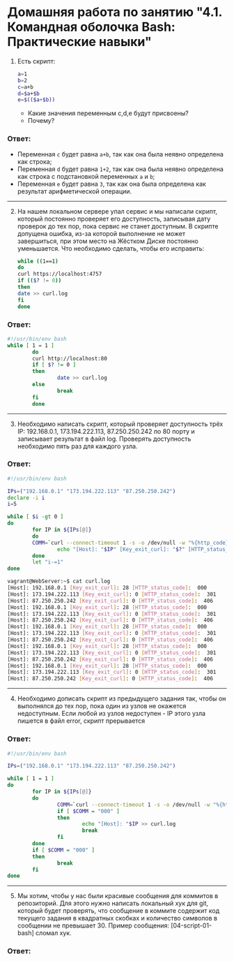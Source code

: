 Домашняя работа по занятию "4.1. Командная оболочка Bash: Практические навыки"
==

1. Есть скрипт:
	```bash
	a=1
	b=2
	c=a+b
	d=$a+$b
	e=$(($a+$b))
	```
	* Какие значения переменным c,d,e будут присвоены?
	* Почему?
   
<h3>Ответ:</h3>

- Переменная `c` будет равна `a+b`, так как она была неявно определена как строка;
- Переменная `d` будет равна `1+2`, так как она была неявно определена как строка с подстановкой переменных `a` и `b`;
- Переменная `e` будет равна `3`, так как она была определена как результат арифметической операции.

---

2. На нашем локальном сервере упал сервис и мы написали скрипт, который постоянно проверяет его доступность, записывая
   дату проверок до тех пор, пока сервис не станет доступным. В скрипте допущена ошибка, из-за которой выполнение не
   может завершиться, при этом место на Жёстком Диске постоянно уменьшается. Что необходимо сделать, чтобы его исправить:
	```bash
	while ((1==1)
	do
	curl https://localhost:4757
	if (($? != 0))
	then
	date >> curl.log
	fi
	done
	```

<h3>Ответ:</h3>

````bash
#!/usr/bin/env bash
while [ 1 = 1 ]
        do
        curl http://localhost:80
        if [ $? != 0 ]
        then
                date >> curl.log
        else
                break
        fi
        done
````

---

3. Необходимо написать скрипт, который проверяет доступность трёх IP: 192.168.0.1, 173.194.222.113, 87.250.250.242 по 80
   порту и записывает результат в файл log. Проверять доступность необходимо пять раз для каждого узла.

<h3>Ответ:</h3>

````bash
#!/usr/bin/env bash

IPs=("192.168.0.1" "173.194.222.113" "87.250.250.242")
declare -i i
i=5

while [ $i -gt 0 ]
do
        for IP in ${IPs[@]}
        do
		COMM=`curl --connect-timeout 1 -s -o /dev/null -w "%{http_code}" $IP`
                echo "[Host]: "$IP" [Key_exit_curl]: "$?" [HTTP_status_code]: " $COMM  >> curl.log
        done
        let "i-=1"
done

vagrant@WebServer:~$ cat curl.log
[Host]: 192.168.0.1 [Key_exit_curl]: 28 [HTTP_status_code]:  000
[Host]: 173.194.222.113 [Key_exit_curl]: 0 [HTTP_status_code]:  301
[Host]: 87.250.250.242 [Key_exit_curl]: 0 [HTTP_status_code]:  406
[Host]: 192.168.0.1 [Key_exit_curl]: 28 [HTTP_status_code]:  000
[Host]: 173.194.222.113 [Key_exit_curl]: 0 [HTTP_status_code]:  301
[Host]: 87.250.250.242 [Key_exit_curl]: 0 [HTTP_status_code]:  406
[Host]: 192.168.0.1 [Key_exit_curl]: 28 [HTTP_status_code]:  000
[Host]: 173.194.222.113 [Key_exit_curl]: 0 [HTTP_status_code]:  301
[Host]: 87.250.250.242 [Key_exit_curl]: 0 [HTTP_status_code]:  406
[Host]: 192.168.0.1 [Key_exit_curl]: 28 [HTTP_status_code]:  000
[Host]: 173.194.222.113 [Key_exit_curl]: 0 [HTTP_status_code]:  301
[Host]: 87.250.250.242 [Key_exit_curl]: 0 [HTTP_status_code]:  406
[Host]: 192.168.0.1 [Key_exit_curl]: 28 [HTTP_status_code]:  000
[Host]: 173.194.222.113 [Key_exit_curl]: 0 [HTTP_status_code]:  301
[Host]: 87.250.250.242 [Key_exit_curl]: 0 [HTTP_status_code]:  406
````

---

4. Необходимо дописать скрипт из предыдущего задания так, чтобы он выполнялся до тех пор, пока один из узлов не окажется
   недоступным. Если любой из узлов недоступен - IP этого узла пишется в файл error, скрипт прерывается

<h3>Ответ:</h3>

````bash
#!/usr/bin/env bash

IPs=("192.168.0.1" "173.194.222.113" "87.250.250.242")

while [ 1 = 1 ]
do
        for IP in ${IPs[@]}
        do
                COMM=`curl --connect-timeout 1 -s -o /dev/null -w "%{http_code}" $IP`
                if [ $COMM = "000" ] 
                then
                        echo "[Host]: "$IP >> curl.log
                        break
                fi
        done
        if [ $COMM = "000" ] 
        then
                break
        fi
done
````

---

5. Мы хотим, чтобы у нас были красивые сообщения для коммитов в репозиторий. Для этого нужно написать локальный хук для
   git, который будет проверять, что сообщение в коммите содержит код текущего задания в квадратных скобках и количество
   символов в сообщении не превышает 30. Пример сообщения: \[04-script-01-bash\] сломал хук.
   
<h3>Ответ:</h3>


